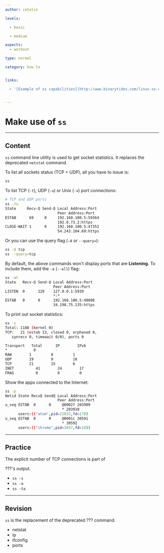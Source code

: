 ```yaml
---
author: catalin

levels:

  - basic

  - medium

aspects:
  - workout

type: normal

category: how to


links:

  - '[Example of ss capabilities](http://www.binarytides.com/linux-ss-command/){website}'


---
```


# Make use of `ss`

---
## Content

`ss` command line utility is used to get socket statistics. It replaces the deprecated `netstat` command.

To list all sockets status (TCP + UDP), all you have to issue is:
```bash
ss
```
To list TCP (`-t`), UDP (`-u`) or Unix (`-x`) port connections:
```bash
# TCP and UDP ports
ss -tu
State     Recv-Q Send-Q Local Address:Port
                        Peer Address:Port
ESTAB      69     0     192.168.100.5:59364
                        192.0.73.2:https
CLOSE-WAIT 1      0     192.168.100.5:47352
                        54.243.104.69:https
```
Or you can use the query flag (`-A` or `--query=`):
```bash
ss -A tcp
ss --query=tcp
```
By default, the above commands won't display ports that are **Listening**. To include them, add the `-a` (`--all`) flag:
```bash
ss -at
State   Recv-Q Send-Q Local Address:Port
                      Peer Address:Port
LISTEN  0      128    127.0.0.1:5939
                      *:*   
ESTAB   0      0      192.168.100.5:48088
                      34.198.75.135:https
```
To print out socket statistics:
```bash
ss -s
Total: 1188 (kernel 0)
TCP:   21 (estab 13, closed 0, orphaned 0,
   synrecv 0, timewait 0/0), ports 0

Transport   Total      IP        IPv6
*	         0         -         -        
RAW	       1         0         1        
UDP	       19        9         10       
TCP	       21        15        6        
INET	      41        24        17       
FRAG	      0         0         0    
```
Show the apps connected to the Internet:
```bash
ss -p
Netid State RecvQ SendQ Local Address:Port
                        Peer Address:Port
u_seq ESTAB  0      0     @0002f 203909
                          * 203910
      users:(("atom",pid=22832,fd=17))
u_seq ESTAB  0      0     @0001c 30591
                          * 30592
      users:(("chrome",pid=3057,fd=10))
```

---
## Practice

The explicit number of TCP connections is part of

???'s output.


* `ss -s`
* `ss -a`
* `ss -ta`

---
## Revision

`ss` is the replacement of the deprecated ??? command.


* netstat
* ip
* ifconfig
* ports

 
 
 
